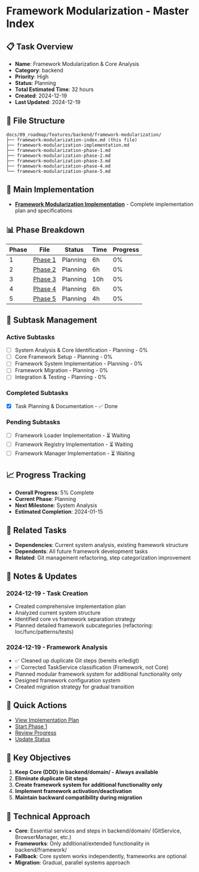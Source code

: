# Framework Modularization - Master Index

## 📋 Task Overview
- **Name**: Framework Modularization & Core Analysis
- **Category**: backend
- **Priority**: High
- **Status**: Planning
- **Total Estimated Time**: 32 hours
- **Created**: 2024-12-19
- **Last Updated**: 2024-12-19

## 📁 File Structure
```
docs/09_roadmap/features/backend/framework-modularization/
├── framework-modularization-index.md (this file)
├── framework-modularization-implementation.md
├── framework-modularization-phase-1.md
├── framework-modularization-phase-2.md
├── framework-modularization-phase-3.md
├── framework-modularization-phase-4.md
└── framework-modularization-phase-5.md
```

## 🎯 Main Implementation
- **[Framework Modularization Implementation](./framework-modularization-implementation.md)** - Complete implementation plan and specifications

## 📊 Phase Breakdown
| Phase | File | Status | Time | Progress |
|-------|------|--------|------|----------|
| 1 | [Phase 1](./framework-modularization-phase-1.md) | Planning | 6h | 0% |
| 2 | [Phase 2](./framework-modularization-phase-2.md) | Planning | 6h | 0% |
| 3 | [Phase 3](./framework-modularization-phase-3.md) | Planning | 10h | 0% |
| 4 | [Phase 4](./framework-modularization-phase-4.md) | Planning | 6h | 0% |
| 5 | [Phase 5](./framework-modularization-phase-5.md) | Planning | 4h | 0% |

## 🔄 Subtask Management
### Active Subtasks
- [ ] System Analysis & Core Identification - Planning - 0%
- [ ] Core Framework Setup - Planning - 0%
- [ ] Framework System Implementation - Planning - 0%
- [ ] Framework Migration - Planning - 0%
- [ ] Integration & Testing - Planning - 0%

### Completed Subtasks
- [x] Task Planning & Documentation - ✅ Done

### Pending Subtasks
- [ ] Framework Loader Implementation - ⏳ Waiting
- [ ] Framework Registry Implementation - ⏳ Waiting
- [ ] Framework Manager Implementation - ⏳ Waiting

## 📈 Progress Tracking
- **Overall Progress**: 5% Complete
- **Current Phase**: Planning
- **Next Milestone**: System Analysis
- **Estimated Completion**: 2024-01-15

## 🔗 Related Tasks
- **Dependencies**: Current system analysis, existing framework structure
- **Dependents**: All future framework development tasks
- **Related**: Git management refactoring, step categorization improvement

## 📝 Notes & Updates
### 2024-12-19 - Task Creation
- Created comprehensive implementation plan
- Analyzed current system structure
- Identified core vs framework separation strategy
- Planned detailed framework subcategories (refactoring: loc/func/patterns/tests)

### 2024-12-19 - Framework Analysis
- ✅ Cleaned up duplicate Git steps (bereits erledigt)
- ✅ Corrected TaskService classification (Framework, not Core)
- Planned modular framework system for additional functionality only
- Designed framework configuration system
- Created migration strategy for gradual transition

## 🚀 Quick Actions
- [View Implementation Plan](./framework-modularization-implementation.md)
- [Start Phase 1](./framework-modularization-phase-1.md)
- [Review Progress](#progress-tracking)
- [Update Status](#notes--updates)

## 🎯 Key Objectives
1. **Keep Core (DDD) in backend/domain/ - Always available**
2. **Eliminate duplicate Git steps**
3. **Create framework system for additional functionality only**
4. **Implement framework activation/deactivation**
5. **Maintain backward compatibility during migration**

## 🔧 Technical Approach
- **Core**: Essential services and steps in backend/domain/ (GitService, BrowserManager, etc.)
- **Frameworks**: Only additional/extended functionality in backend/framework/
- **Fallback**: Core system works independently, frameworks are optional
- **Migration**: Gradual, parallel systems approach 